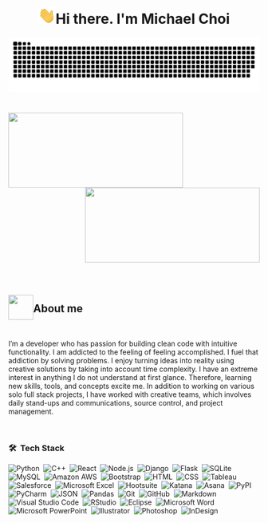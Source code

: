 <h1 align="center"><img width="35" src="https://github.com/1999AZZAR/1999AZZAR/blob/main/resources/img/waving.gif">Hi there.  I'm Michael Choi</h1>
</div>


<div align="center">
  <a href="https://1999azzar.github.io/1999AZZAR/">
  <img  src="https://github.com/1999AZZAR/1999AZZAR/blob/main/resources/img/grid-snake.svg"
       alt="snake" /></a>
</div> 

<!--horizontal divider(gradiant)-->
<!-- img src="https://user-images.githubusercontent.com/73097560/115834477-dbab4500-a447-11eb-908a-139a6edaec5c.gif"-->


<h1 align="center"></h1>
<img align="left" height="150px" width="350px" src="https://github-readme-stats.vercel.app/api?username=choimikey&count_private=true&show_icons=true&theme=tokyonight" />
<img align="right" height="150px" width="350px" src="https://github-readme-stats.vercel.app/api/top-langs/?username=choimikey&layout=compact&theme=aura&langs_count=9" />
<img height="150" />


<br><br>

<img align="left" src = "https://user-images.githubusercontent.com/63050133/156777293-72a6e681-2582-4a9d-ad92-09d1181d47c7.gif" width = 50px height=50px>
<h2 align="left" font-weight="bold">About me</h2>  
<br>

I’m a developer who has passion for building clean code with intuitive functionality. I am addicted to the feeling of feeling accomplished. I fuel that addiction by solving problems. I enjoy turning ideas into reality using creative solutions by taking into account time complexity. I have an extreme interest in anything I do not understand at first glance. Therefore, learning new skills, tools, and concepts excite me. In addition to working on various solo full stack projects, I have worked with creative teams, which involves daily stand-ups and communications, source control, and project management.

<br>

### 🛠 &nbsp;Tech Stack

![Python](https://img.shields.io/badge/-Python-05122A?style=flat&logo=python)&nbsp;
![C++](https://img.shields.io/badge/-C++-05122A?style=flat&logo=C%2B%2B&logoColor=00599C)&nbsp;
![React](https://img.shields.io/badge/-React-05122A?style=flat&logo=react)&nbsp;
![Node.js](https://img.shields.io/badge/-Node.js-05122A?style=flat&logo=node.js)&nbsp;
![Django](https://img.shields.io/badge/-Django-05122A?style=flat&logo=django&logoColor=092E20)&nbsp;
![Flask](https://img.shields.io/badge/-Flask-05122A?style=flat&logo=flask)&nbsp;
![SQLite](https://img.shields.io/badge/-SQLite-05122A?style=flat&logo=sqlite)&nbsp;
![MySQL](https://img.shields.io/badge/-MySQL-05122A?style=flat&logo=mysql)&nbsp;
![Amazon AWS](https://img.shields.io/badge/-Amazon%20AWS-05122A?style=flat&logo=amazon%20aws)&nbsp;
![Bootstrap](https://img.shields.io/badge/-Bootstrap-05122A?style=flat&logo=bootstrap&logoColor=563D7C)&nbsp;
![HTML](https://img.shields.io/badge/-HTML-05122A?style=flat&logo=HTML5)&nbsp;
![CSS](https://img.shields.io/badge/-CSS-05122A?style=flat&logo=CSS3&logoColor=1572B6)&nbsp;
![Tableau](https://img.shields.io/badge/-Tableau-05122A?style=flat&logo=tableau)&nbsp;
![Salesforce](https://img.shields.io/badge/-Salesforce-05122A?style=flat&logo=salesforce)&nbsp;
![Microsoft Excel](https://img.shields.io/badge/-Microsoft%20Excel-05122A?style=flat&logo=Microsoft%20Excel)&nbsp;
![Hootsuite](https://img.shields.io/badge/-Hootsuite-05122A?style=flat&logo=Hootsuite)&nbsp;
![Katana](https://img.shields.io/badge/-Katana-05122A?style=flat&logo=katana)&nbsp;
![Asana](https://img.shields.io/badge/-Asana-05122A?style=flat&logo=asana)&nbsp;
![PyPI](https://img.shields.io/badge/-PyPI-05122A?style=flat&logo=pypi)&nbsp;
![PyCharm](https://img.shields.io/badge/-PyCharm-05122A?style=flat&logo=pycharm)&nbsp;
![JSON](https://img.shields.io/badge/-JSON-05122A?style=flat&logo=json)&nbsp;
![Pandas](https://img.shields.io/badge/-pandas-05122A?style=flat&logo=pandas)&nbsp;
![Git](https://img.shields.io/badge/-Git-05122A?style=flat&logo=git)&nbsp;
![GitHub](https://img.shields.io/badge/-GitHub-05122A?style=flat&logo=github)&nbsp;
![Markdown](https://img.shields.io/badge/-Markdown-05122A?style=flat&logo=markdown)&nbsp;
![Visual Studio Code](https://img.shields.io/badge/-Visual%20Studio%20Code-05122A?style=flat&logo=visual-studio-code&logoColor=007ACC)&nbsp;
![RStudio](https://img.shields.io/badge/-RStudio-05122A?style=flat&logo=rstudio)&nbsp;
![Eclipse](https://img.shields.io/badge/-Eclipse-05122A?style=flat&logo=eclipse-ide&logoColor=2C2255)&nbsp;
![Microsoft Word](https://img.shields.io/badge/-Microsoft%20Word-05122A?style=flat&logo=microsoft%20word)&nbsp;
![Microsoft PowerPoint](https://img.shields.io/badge/-Microsoft%20PowerPoint-05122A?style=flat&logo=microsoft%20powerpoint)&nbsp;
![Illustrator](https://img.shields.io/badge/-Illustrator-05122A?style=flat&logo=adobe-illustrator)&nbsp;
![Photoshop](https://img.shields.io/badge/-Photoshop-05122A?style=flat&logo=adobe-photoshop)&nbsp;
![InDesign](https://img.shields.io/badge/-InDesign-05122A?style=flat&logo=adobe-indesign)&nbsp;

